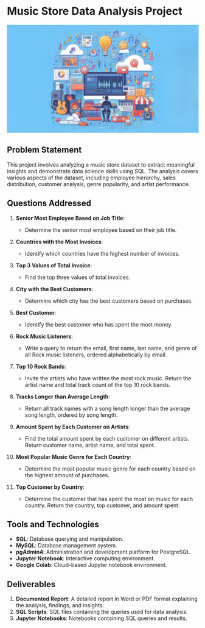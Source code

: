 # Music Store Data Analysis Project

![Alt text](image.jpeg)

## Problem Statement

This project involves analyzing a music store dataset to extract meaningful insights and demonstrate data science skills using SQL. The analysis covers various aspects of the dataset, including employee hierarchy, sales distribution, customer analysis, genre popularity, and artist performance.

## Questions Addressed

1. **Senior Most Employee Based on Job Title**:
   - Determine the senior most employee based on their job title.

2. **Countries with the Most Invoices**:
   - Identify which countries have the highest number of invoices.

3. **Top 3 Values of Total Invoice**:
   - Find the top three values of total invoices.

4. **City with the Best Customers**:
   - Determine which city has the best customers based on purchases.

5. **Best Customer**:
   - Identify the best customer who has spent the most money.

6. **Rock Music Listeners**:
   - Write a query to return the email, first name, last name, and genre of all Rock music listeners, ordered alphabetically by email.

7. **Top 10 Rock Bands**:
   - Invite the artists who have written the most rock music. Return the artist name and total track count of the top 10 rock bands.

8. **Tracks Longer than Average Length**:
   - Return all track names with a song length longer than the average song length, ordered by song length.

9. **Amount Spent by Each Customer on Artists**:
   - Find the total amount spent by each customer on different artists. Return customer name, artist name, and total spent.

10. **Most Popular Music Genre for Each Country**:
    - Determine the most popular music genre for each country based on the highest amount of purchases.

11. **Top Customer by Country**:
    - Determine the customer that has spent the most on music for each country. Return the country, top customer, and amount spent.

## Tools and Technologies

- **SQL**: Database querying and manipulation.
- **MySQL**: Database management system.
- **pgAdmin4**: Administration and development platform for PostgreSQL.
- **Jupyter Notebook**: Interactive computing environment.
- **Google Colab**: Cloud-based Jupyter notebook environment.

## Deliverables

1. **Documented Report**: A detailed report in Word or PDF format explaining the analysis, findings, and insights.
2. **SQL Scripts**: SQL files containing the queries used for data analysis.
3. **Jupyter Notebooks**: Notebooks containing SQL queries and results.



